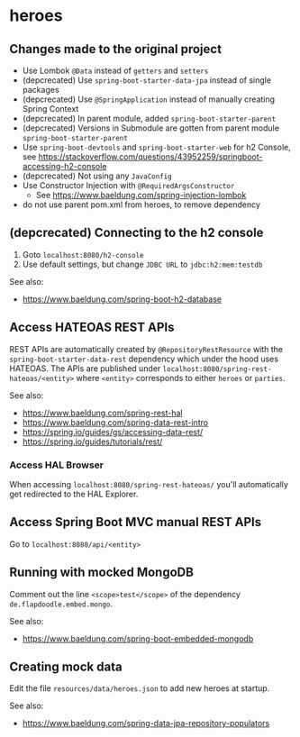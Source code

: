 # heroes

## Changes made to the original project
- Use Lombok `@Data` instead of `getters` and `setters`
- (depcrecated) Use `spring-boot-starter-data-jpa` instead of single packages
- (depcrecated)  Use `@SpringApplication` instead of manually creating Spring Context
- (depcrecated)  In parent module, added `spring-boot-starter-parent`
- (depcrecated)  Versions in Submodule are gotten from parent module `spring-boot-starter-parent`
- Use `spring-boot-devtools` and `spring-boot-starter-web` for h2 Console, see https://stackoverflow.com/questions/43952259/springboot-accessing-h2-console
- (depcrecated) Not using any `JavaConfig`
- Use Constructor Injection with `@RequiredArgsConstructor`
   - See https://www.baeldung.com/spring-injection-lombok
- do not use parent pom.xml from heroes, to remove dependency
## (depcrecated) Connecting to the h2 console
1. Goto `localhost:8080/h2-console`
2. Use default settings, but change `JDBC URL` to `jdbc:h2:mem:testdb`

See also: 
- https://www.baeldung.com/spring-boot-h2-database

## Access HATEOAS REST APIs
REST APIs are automatically created by `@RepositoryRestResource` with the `spring-boot-starter-data-rest` dependency which under the hood uses HATEOAS.
The APIs are published under `localhost:8080/spring-rest-hateoas/<entity>` where `<entity>` corresponds to either `heroes` or `parties`.

See also:
- https://www.baeldung.com/spring-rest-hal
- https://www.baeldung.com/spring-data-rest-intro
- https://spring.io/guides/gs/accessing-data-rest/
- https://spring.io/guides/tutorials/rest/

### Access HAL Browser
When accessing `localhost:8080/spring-rest-hateoas/` you'll automatically get redirected to the HAL Explorer. 

## Access Spring Boot MVC manual REST APIs
Go to `localhost:8080/api/<entity>`

## Running with mocked MongoDB
Comment out the line `<scope>test</scope>` of the dependency `de.flapdoodle.embed.mongo`.

See also: 
- https://www.baeldung.com/spring-boot-embedded-mongodb

## Creating mock data
Edit the file `resources/data/heroes.json` to add new heroes at startup.

See also: 
- https://www.baeldung.com/spring-data-jpa-repository-populators 
